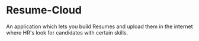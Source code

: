 # Resume-Cloud
An application which lets you build Resumes and upload them in the internet where HR's look for candidates with certain skills.
